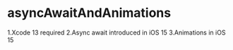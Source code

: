 # asyncAwaitAndAnimations

1.Xcode 13 required 
2.Async await introduced in iOS 15
3.Animations in iOS 15
